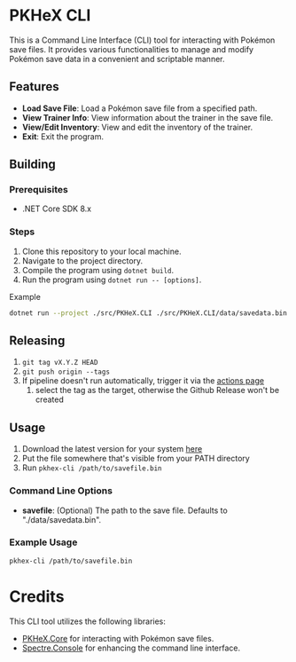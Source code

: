 # PKHeX CLI

This is a Command Line Interface (CLI) tool for interacting with Pokémon save files. It provides various functionalities to manage and modify Pokémon save data in a convenient and scriptable manner.

## Features

- **Load Save File**: Load a Pokémon save file from a specified path.
- **View Trainer Info**: View information about the trainer in the save file.
- **View/Edit Inventory**: View and edit the inventory of the trainer.
- **Exit**: Exit the program.

## Building

### Prerequisites

- .NET Core SDK 8.x

### Steps

1. Clone this repository to your local machine.
2. Navigate to the project directory.
3. Compile the program using `dotnet build`.
4. Run the program using `dotnet run -- [options]`.

Example

```bash
dotnet run --project ./src/PKHeX.CLI ./src/PKHeX.CLI/data/savedata.bin
```

## Releasing

1. `git tag vX.Y.Z HEAD`
2. `git push origin --tags`
3. If pipeline doesn't run automatically, trigger it via the [actions page](https://github.com/arleypadua/PKHeX.CLI/actions/workflows/dotnet.yml)
   1. select the tag as the target, otherwise the Github Release won't be created

## Usage

1. Download the latest version for your system [here](https://github.com/arleypadua/PKHeX.CLI/releases)
2. Put the file somewhere that's visible from your PATH directory
3. Run `pkhex-cli /path/to/savefile.bin`

### Command Line Options

- **savefile**: (Optional) The path to the save file. Defaults to "./data/savedata.bin".

### Example Usage

```bash
pkhex-cli /path/to/savefile.bin
```

# Credits

This CLI tool utilizes the following libraries:

* [PKHeX.Core](https://github.com/kwsch/PKHeX/tree/master) for interacting with Pokémon save files.
* [Spectre.Console](https://github.com/spectreconsole/spectre.console) for enhancing the command line interface.